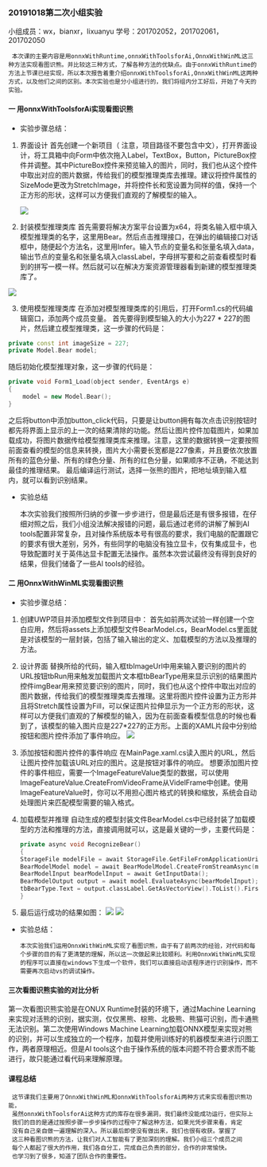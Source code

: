 ###     20191018第二次小组实验
 小组成员：wx，bianxr，lixuanyu
 学号：201702052，201702061，201702050
  
     本次课的主要内容是用onnxWithRuntime,onnxWithToolsforAi,OnnxWithWinML这三种方法实现看图识熊。并比较这三种方式，了解各种方法的优缺点。由于onnxWithRuntime的方法上节课已经实现，所以本次报告着重介绍onnxWithToolsforAi,OnnxWithWinML这两种方式，以及他们之间的区别。本次实验也是分小组进行的，我们将组内分工好后，开始了今天的实验。

#### 一 用onnxWithToolsforAi实现看图识熊
* 实验步骤总结：
1. 界面设计
   首先创建一个新项目（ 注意，项目路径不要包含中文），打开界面设计，将工具箱中向Form中依次拖入Label，TextBox，Button，PictureBox控件并调整。其中PictureBox控件来预览输入的图片，同时，我们也从这个控件中取出对应的图片数据，传给我们的模型推理类库去推理。建议将控件属性的SizeMode更改为StretchImage，并将控件长和宽设置为同样的值，保持一个正方形的形状，这样可以方便我们直观的了解模型的输入。

   ![](./picture/040.jpg)

2. 封装模型推理类库
首先需要将解决方案平台设置为x64，将类名输入框中填入模型推理类的名字，这里用Bear。然后点击推理接口，在弹出的编辑接口对话框中，随便起个方法名，这里用Infer。输入节点的变量名和张量名填入data，输出节点的变量名和张量名填入classLabel，字母拼写要和之前查看模型时看到的拼写一模一样。然后就可以在解决方案资源管理器看到新建的模型推理类库了。

![](./picture/044.jpg)

3. 使用模型推理类库
在添加对模型推理类库的引用后，打开Form1.cs的代码编辑窗口，添加两个成员变量。
首先要得到模型输入的大小为227 * 227的图片，然后建立模型推理类，这一步骤的代码是：
```c++
private const int imageSize = 227;
private Model.Bear model;
```
随后初始化模型推理对象，这一步骤的代码是：
```c++
private void Form1_Load(object sender, EventArgs e)
{
    model = new Model.Bear();
}
```
之后将button中添加button_click代码，只要是让button拥有每次点击识别按钮时都先将界面上显示的上一次的结果清除的功能。然后让图片控件加载图片，如果加载成功，将图片数据传给模型推理类库来推理。注意，这里的数据转换一定要按照前面查看的模型的信息来转换，图片大小需要长宽都是227像素，并且要依次放置所有的蓝色分量、所有的绿色分量、所有的红色分量，如果顺序不正确，不能达到最佳的推理结果。
最后编译运行测试，选择一张熊的图片，把地址填到输入框内，就可以看到识别结果。
* 实验总结
     
     本次实验我们按照所归纳的步骤一步步进行，但是最后还是有很多报错，在仔细对照之后，我们小组没法解决报错的问题，最后通过老师的讲解了解到AI tools配置非常复杂，且对操作系统版本号有很高的要求，我们电脑的配置跟它的要求有很大差别，另外，有些同学的电脑没有独立显卡，仅有集成显卡，也导致配置时关于英伟达显卡配置无法操作。虽然本次尝试最终没有得到良好的结果，但我们储备了一些Al tools的经验。


#### 二 用OnnxWithWinML实现看图识熊
* 实验步骤总结：
1. 创建UWP项目并添加模型文件到项目中：
   首先如前两次试验一样创建一个空白应用，然后将assets上添加模型文件BearModel.cs，BearModel.cs里面就是对该模型的一层封装，包括了输入输出的定义、加载模型的方法以及推理的方法。

2. 设计界面
   替换所给的代码，输入框tbImageUrl中用来输入要识别的图片的URL按钮tbRun用来触发加载图片文本框tbBearType用来显示识别的结果图片控件imgBear用来预览要识别的图片，同时，我们也从这个控件中取出对应的图片数据，传给我们的模型推理类库去推理。这里将图片控件设置为正方形并且将Stretch属性设置为Fill，可以保证图片拉伸显示为一个正方形的形状，这样可以方便我们直观的了解模型的输入，因为在前面查看模型信息的时候也看到了，该模型的输入图片应是227*227的正方形。上面的XAML片段中分别给按钮和图片控件添加了事件响应。
   ![](./picture/043.jpg)
3. 添加按钮和图片控件的事件响应
   在MainPage.xaml.cs读入图片的URL，然后让图片控件加载该URL对应的图片。这是按钮对事件的响应。
   想要添加图片控件的事件相应，需要一个ImageFeatureValue类型的数据，可以使用ImageFeatureValue.CreateFromVideoFrame从VidelFrame中创建。使用ImageFeatureValue时，你可以不用担心图片格式的转换和缩放，系统会自动处理图片来匹配模型需要的输入格式。
4. 加载模型并推理
   自动生成的模型封装文件BearModel.cs中已经封装了加载模型的方法和推理的方法，直接调用就可以，这是最关键的一步，主要代码是：
   ```c++
   private async void RecognizeBear()
   {
   StorageFile modelFile = await StorageFile.GetFileFromApplicationUriAsync(new Uri($"ms-appx:///Assets/BearModel.onnx"));
   BearModelModel model = await BearModelModel.CreateFromStreamAsync(modelFile);
   BearModelInput bearModelInput = await GetInputData();
   BearModelOutput output = await model.EvaluateAsync(bearModelInput);
   tbBearType.Text = output.classLabel.GetAsVectorView().ToList().FirstOrDefault();
   }     
   ```

5. 最后运行成功的结果如图：
   ![](./picture/041.jpg)
   ![](./picture/042.jpg)

* 实验总结：
      
      本次实验我们运用OnnxWithWinML实现了看图识熊，由于有了前两次的经验，对代码和每个步骤的目的有了更清楚的理解，所以这一次做起来比较顺利。利用OnnxWithWinML实现的程序可以直接在windows下生成一个软件，我们可以直接启动该程序进行识别操作，而不需要再次启动vs的调试操作。


#### 三次看图识熊实验的对比分析
 第一次看图识熊实验是在ONUX Runtime封装的环境下，通过Machine Learning来实现对活熊的识别，据实测，仅仅黑熊、棕熊、北极熊、熊猫可识别，而卡通熊无法识别。第二次使用Windows Machine Learning加载ONNX模型来实现对熊的识别，并可以生成独立的一个程序，加载并使用训练好的机器模型来进行识图工作，两者原理相近。但是AI tools这个由于操作系统的版本问题不符合要求而不能进行，故只能通过看代码来理解原理。

#### 课程总结
     这节课我们主要用了OnnxWithWinML和onnxWithToolsforAi两种方式来实现看图识熊功能，
     虽然onnxWithToolsforAi这种方式的库存在很多漏洞，我们最终没能成功运行，但实际上
     我们的目的是通过按照步骤一步步操作的过程中了解这种方法，如果光凭步骤来看，肯定
     没有自己亲自做一遍理解的深入。所以最后即使没有做出来，我们也很有收获。掌握了
     这三种看图识熊的方法，让我们对人工智能有了更加深刻的理解。我们小组三个成员之间
     每个人都起了很大的作用，我们各自分工，完成自己负责的部分，合作的非常愉快。
     也学习到了很多，知道了团队合作的重要性。
